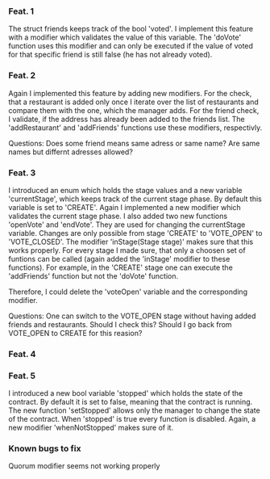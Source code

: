 ### Feat. 1 
The struct friends keeps track of the bool 'voted'. I implement this feature with a modifier which validates the value of this variable. 
The 'doVote' function uses this modifier and can only be executed if the value of voted for that specific friend is still false (he has not already voted).

### Feat. 2

Again I implemented this feature by adding new modifiers. For the check, that a restaurant is added only once I iterate over the list of restaurants and compare
them with the one, which the manager adds. For the friend check, I validate, if the address has already been added to the friends list. 
The 'addRestaurant' and 'addFriends' functions use these modifiers, respectivly.

Questions: Does some friend means same adress or same name? Are same names but differnt adresses allowed?

### Feat. 3

I introduced an enum which holds the stage values and a new variable 'currentStage', which keeps track of the current stage phase. By default this variable is set to 'CREATE'.
Again I implemented a new modifier which validates the current stage phase. I also added two new functions 'openVote' and 'endVote'. They are used for changing the currentStage variable.
Changes are only possible from stage 'CREATE' to 'VOTE_OPEN' to 'VOTE_CLOSED'. The modifier 'inStage(Stage stage)' makes sure that this works properly. 
For every stage I made sure, that only a choosen set of funtions can be called (again added the 'inStage' modifier to these functions). 
For example, in the 'CREATE' stage one can execute the 'addFriends' function but not the 'doVote' function. 

Therefore, I could delete the 'voteOpen' variable and the corresponding modifier.

Questions: One can switch to the VOTE_OPEN stage without having added friends and restaurants. Should I check this? Should I go back from VOTE_OPEN to CREATE for this reasion?

### Feat. 4

### Feat. 5

I introduced a new bool variable 'stopped' which holds the state of the contract. By default it is set to false, meaning that the contract is running. 
The new function 'setStopped' allows only the manager to change the state of the contract. When 'stopped' is true every function is disabled.
Again, a new modifier 'whenNotStopped' makes sure of it.

### Known bugs to fix
Quorum modifier seems not working properly
